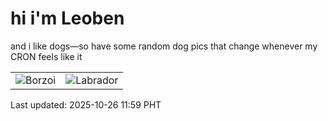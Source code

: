 # hi i'm Leoben

and i like dogs—so have some random dog pics that change whenever my CRON feels like it

|  |  |
|--------|----------|
| ![Borzoi](https://random-dog-vercel.vercel.app/api/random-borzoi?v=1761451141) | ![Labrador](https://random-dog-vercel.vercel.app/api/random-labrador?v=1761451141) |

Last updated: 2025-10-26 11:59 PHT
